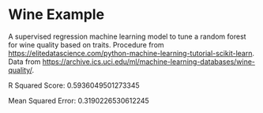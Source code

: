 # Wine Example
A supervised regression machine learning model to tune a random forest for wine quality based on traits. Procedure from https://elitedatascience.com/python-machine-learning-tutorial-scikit-learn. Data from https://archive.ics.uci.edu/ml/machine-learning-databases/wine-quality/.

R Squared Score:
0.5936049501273345

Mean Squared Error:
0.3190226530612245
